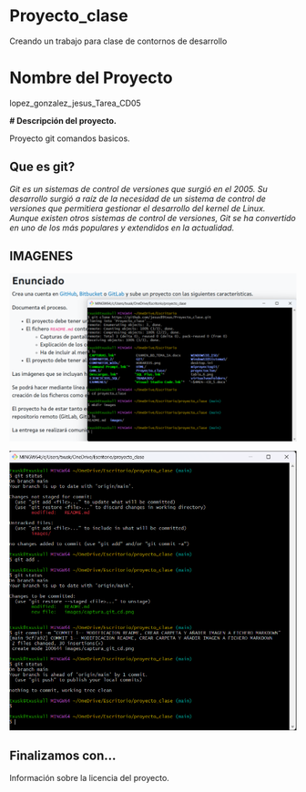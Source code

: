 # Proyecto_clase

Creando un trabajo para clase de contornos de desarrollo

# Nombre del Proyecto

lopez_gonzalez_jesus_Tarea_CD05

**# Descripción del proyecto.**

Proyecto git comandos basicos.

## Que es git?

*Git es un sistemas de control de versiones que surgió en el 2005. Su desarrollo surgió a raíz de la necesidad
de un sistema de control de versiones que permitiera gestionar el desarrollo del kernel de Linux. Aunque
existen otros sistemas de control de versiones, Git se ha convertido en uno de los más populares y extendidos
en la actualidad.*

## IMAGENES


![Captura creacion carpeta imagenes, la cual añado](images/captura_git_cd.png)

![Captura primer añadiendo primer commit](images/commit_2_a.png)

## Finalizamos con...

Información sobre la licencia del proyecto.
